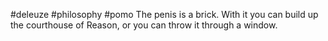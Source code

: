 #deleuze #philosophy #pomo 
The penis is a brick. With it you can build up the courthouse of Reason, or you can throw it through a window.